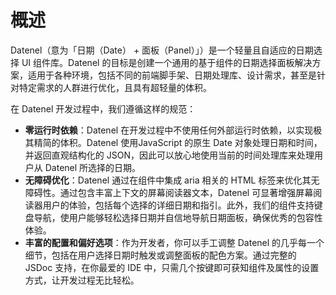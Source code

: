 # 概述
Datenel（意为「日期（Date） + 面板（Panel）」）是一个轻量且自适应的日期选择 UI 组件库。Datenel 的目标是创建一个通用的基于组件的日期选择面板解决方案，适用于各种环境，包括不同的前端脚手架、日期处理库、设计需求，甚至是针对特定需求的人群进行优化，且具有超轻量的体积。

在 Datenel 开发过程中，我们遵循这样的规范：

- **零运行时依赖**：Datenel 在开发过程中不使用任何外部运行时依赖，以实现极其精简的体积。Datenel 使用JavaScript 的原生 Date 对象处理日期和时间，并返回直观结构化的 JSON，因此可以放心地使用当前的时间处理库来处理用户从 Datenel 所选择的日期。
- **无障碍优化**：Datenel 通过在组件中集成 aria 相关的 HTML 标签来优化其无障碍性。通过包含丰富上下文的屏幕阅读器文本，Datenel 可显著增强屏幕阅读器用户的体验，包括每个选择的详细日期和指引。此外，我们的组件支持键盘导航，使用户能够轻松选择日期并自信地导航日期面板，确保优秀的包容性体验。
- **丰富的配置和偏好选项**：作为开发者，你可以手工调整 Datenel 的几乎每一个细节，包括在用户选择日期时触发或调整面板的配色方案。通过完整的 JSDoc 支持，在你最爱的 IDE 中，只需几个按键即可获知组件及属性的设置方式，让开发过程无比轻松。
